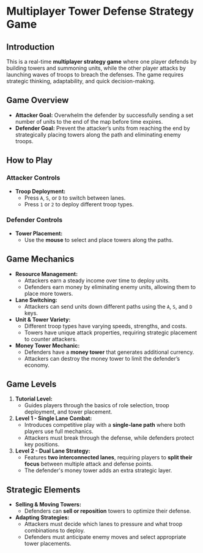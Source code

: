 # Multiplayer Tower Defense Strategy Game

## Introduction
This is a real-time **multiplayer strategy game** where one player defends by building towers and summoning units, while the other player attacks by launching waves of troops to breach the defenses. The game requires strategic thinking, adaptability, and quick decision-making.

## Game Overview
- **Attacker Goal:** Overwhelm the defender by successfully sending a set number of units to the end of the map before time expires.  
- **Defender Goal:** Prevent the attacker’s units from reaching the end by strategically placing towers along the path and eliminating enemy troops.

## How to Play

### **Attacker Controls**
- **Troop Deployment:**  
  - Press `A`, `S`, or `D` to switch between lanes.
  - Press `1` or `2` to deploy different troop types.

### **Defender Controls**
- **Tower Placement:**  
  - Use the **mouse** to select and place towers along the paths.

## Game Mechanics
- **Resource Management:**  
  - Attackers earn a steady income over time to deploy units.  
  - Defenders earn money by eliminating enemy units, allowing them to place more towers.  
- **Lane Switching:**  
  - Attackers can send units down different paths using the `A`, `S`, and `D` keys.  
- **Unit & Tower Variety:**  
  - Different troop types have varying speeds, strengths, and costs.  
  - Towers have unique attack properties, requiring strategic placement to counter attackers.  
- **Money Tower Mechanic:**  
  - Defenders have a **money tower** that generates additional currency.  
  - Attackers can destroy the money tower to limit the defender’s economy.  

## Game Levels
1. **Tutorial Level:**  
   - Guides players through the basics of role selection, troop deployment, and tower placement.  
2. **Level 1 - Single Lane Combat:**  
   - Introduces competitive play with a **single-lane path** where both players use full mechanics.  
   - Attackers must break through the defense, while defenders protect key positions.  
3. **Level 2 - Dual Lane Strategy:**  
   - Features **two interconnected lanes**, requiring players to **split their focus** between multiple attack and defense points.  
   - The defender's money tower adds an extra strategic layer.  

## Strategic Elements
- **Selling & Moving Towers:**  
  - Defenders can **sell or reposition** towers to optimize their defense.  
- **Adapting Strategies:**  
  - Attackers must decide which lanes to pressure and what troop combinations to deploy.  
  - Defenders must anticipate enemy moves and select appropriate tower placements.  
 

